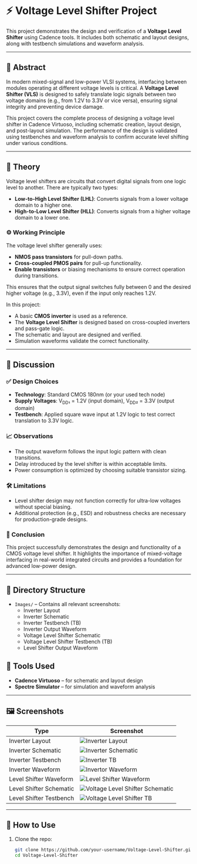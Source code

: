 # ⚡ Voltage Level Shifter Project

This project demonstrates the design and verification of a **Voltage Level Shifter** using Cadence tools. It includes both schematic and layout designs, along with testbench simulations and waveform analysis.

---

## 🧾 Abstract

In modern mixed-signal and low-power VLSI systems, interfacing between modules operating at different voltage levels is critical. A **Voltage Level Shifter (VLS)** is designed to safely translate logic signals between two voltage domains (e.g., from 1.2V to 3.3V or vice versa), ensuring signal integrity and preventing device damage.

This project covers the complete process of designing a voltage level shifter in Cadence Virtuoso, including schematic creation, layout design, and post-layout simulation. The performance of the design is validated using testbenches and waveform analysis to confirm accurate level shifting under various conditions.

---

## 📘 Theory

Voltage level shifters are circuits that convert digital signals from one logic level to another. There are typically two types:

- **Low-to-High Level Shifter (LHL)**: Converts signals from a lower voltage domain to a higher one.
- **High-to-Low Level Shifter (HLL)**: Converts signals from a higher voltage domain to a lower one.

### ⚙️ Working Principle

The voltage level shifter generally uses:
- **NMOS pass transistors** for pull-down paths.
- **Cross-coupled PMOS pairs** for pull-up functionality.
- **Enable transistors** or biasing mechanisms to ensure correct operation during transitions.

This ensures that the output signal switches fully between 0 and the desired higher voltage (e.g., 3.3V), even if the input only reaches 1.2V.

In this project:
- A basic **CMOS inverter** is used as a reference.
- The **Voltage Level Shifter** is designed based on cross-coupled inverters and pass-gate logic.
- The schematic and layout are designed and verified.
- Simulation waveforms validate the correct functionality.

---

## 💬 Discussion

### ✅ Design Choices
- **Technology**: Standard CMOS 180nm (or your used tech node)
- **Supply Voltages**: V<sub>DD</sub>₁ = 1.2V (input domain), V<sub>DD</sub>₂ = 3.3V (output domain)
- **Testbench**: Applied square wave input at 1.2V logic to test correct translation to 3.3V logic.

### 📈 Observations
- The output waveform follows the input logic pattern with clean transitions.
- Delay introduced by the level shifter is within acceptable limits.
- Power consumption is optimized by choosing suitable transistor sizing.

### 🛠️ Limitations
- Level shifter design may not function correctly for ultra-low voltages without special biasing.
- Additional protection (e.g., ESD) and robustness checks are necessary for production-grade designs.

### 🌟 Conclusion
This project successfully demonstrates the design and functionality of a CMOS voltage level shifter. It highlights the importance of mixed-voltage interfacing in real-world integrated circuits and provides a foundation for advanced low-power design.

---

## 📁 Directory Structure

- `Images/` – Contains all relevant screenshots:
  - Inverter Layout
  - Inverter Schematic
  - Inverter Testbench (TB)
  - Inverter Output Waveform
  - Voltage Level Shifter Schematic
  - Voltage Level Shifter Testbench (TB)
  - Level Shifter Output Waveform

## 🔧 Tools Used

- **Cadence Virtuoso** – for schematic and layout design
- **Spectre Simulator** – for simulation and waveform analysis

---

## 🖼️ Screenshots

| Type                         | Screenshot |
|------------------------------|------------|
| Inverter Layout              | ![Inverter Layout](Images/Inverter%20Layout.png) |
| Inverter Schematic           | ![Inverter Schematic](Images/Inverter%20Schematic.png) |
| Inverter Testbench           | ![Inverter TB](Images/Inverter%20TB.png) |
| Inverter Waveform            | ![Invertor Waveform](Images/Invertor%20Waveform.png) |
| Level Shifter Waveform       | ![Level Shifter Waveform](Images/Level%20Shifter%20Waveform.png) |
| Level Shifter Schematic      | ![Voltage Level Shifter Schematic](Images/Voltage%20Level%20Shifter%20Schematic.png) |
| Level Shifter Testbench      | ![Voltage Level Shifter TB](Images/Voltage%20Level%20Shifter%20TB.png) |

---

## 📌 How to Use

1. Clone the repo:
   ```bash
   git clone https://github.com/your-username/Voltage-Level-Shifter.git
   cd Voltage-Level-Shifter
